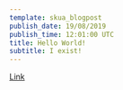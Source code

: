 ```yaml
---
template: skua_blogpost
publish_date: 19/08/2019
publish_time: 12:01:00 UTC
title: Hello World!
subtitle: I exist!
---
```

[Link](tests/src/blog/skua-is-a-static-site-generator.md)